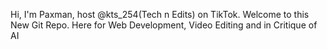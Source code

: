 Hi, I'm Paxman, host @kts_254(Tech n Edits) on TikTok.
Welcome to this New Git Repo.
Here for Web Development, Video Editing and in Critique of AI
